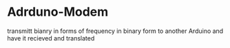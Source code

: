 # Adrduno-Modem
transmitt bianry in forms of frequency in binary form to another Arduino and have it recieved and translated
